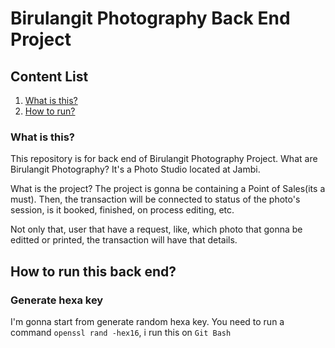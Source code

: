 # Birulangit Photography Back End Project

## Content List

1. [What is this?](#what-is-this)
1. [How to run?](#how-to-run-this-back-end)

### What is this?

This repository is for back end of Birulangit Photography Project. What are Birulangit Photography? It's a Photo Studio located at Jambi.

What is the project? The project is gonna be containing a Point of Sales(its a must). Then, the transaction will be connected to status of the photo's session, is it booked, finished, on process editing, etc.

Not only that, user that have a request, like, which photo that gonna be editted or printed, the transaction will have that details.

## How to run this back end?

### Generate hexa key

I'm gonna start from generate random hexa key.
You need to run a command `openssl rand -hex16`, i run this on `Git Bash`
